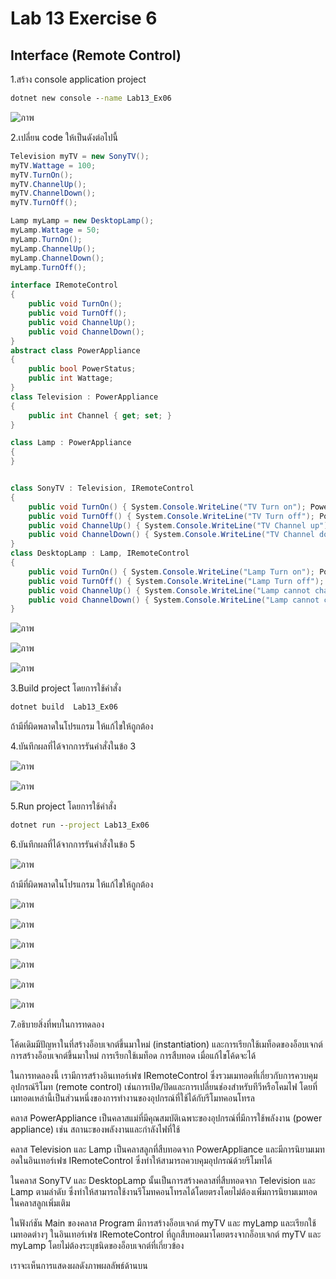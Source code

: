 # Lab 13 Exercise 6

## Interface (Remote Control)

1.สร้าง console application project

```cmd
dotnet new console --name Lab13_Ex06
```

![ภาพ](https://github.com/AnchisaPhetnoi/03376836-OOP-2566-Lab-13/assets/144197034/6b8afcad-c280-4ae9-9eb0-9678c866e6e0)

2.เปลี่ยน code ให้เป็นดังต่อไปนี้

```cs
Television myTV = new SonyTV();
myTV.Wattage = 100;
myTV.TurnOn();
myTV.ChannelUp();
myTV.ChannelDown();
myTV.TurnOff();

Lamp myLamp = new DesktopLamp();
myLamp.Wattage = 50;
myLamp.TurnOn();
myLamp.ChannelUp();
myLamp.ChannelDown();
myLamp.TurnOff();

interface IRemoteControl
{
    public void TurnOn();
    public void TurnOff();
    public void ChannelUp();
    public void ChannelDown();
}
abstract class PowerAppliance
{
    public bool PowerStatus;
    public int Wattage;
}
class Television : PowerAppliance
{
    public int Channel { get; set; }
}

class Lamp : PowerAppliance
{
}


class SonyTV : Television, IRemoteControl
{
    public void TurnOn() { System.Console.WriteLine("TV Turn on"); PowerStatus = true; }
    public void TurnOff() { System.Console.WriteLine("TV Turn off"); PowerStatus = false; }
    public void ChannelUp() { System.Console.WriteLine("TV Channel up"); }
    public void ChannelDown() { System.Console.WriteLine("TV Channel down"); }
}
class DesktopLamp : Lamp, IRemoteControl
{
    public void TurnOn() { System.Console.WriteLine("Lamp Turn on"); PowerStatus = true; }
    public void TurnOff() { System.Console.WriteLine("Lamp Turn off"); PowerStatus = false; }
    public void ChannelUp() { System.Console.WriteLine("Lamp cannot change channel"); }
    public void ChannelDown() { System.Console.WriteLine("Lamp cannot change channel"); }
}
```
![ภาพ](https://github.com/AnchisaPhetnoi/03376836-OOP-2566-Lab-13/assets/144197034/d979e454-5dd8-4e22-bff7-813c568b397a)

![ภาพ](https://github.com/AnchisaPhetnoi/03376836-OOP-2566-Lab-13/assets/144197034/4d39dbce-100d-4539-8f2d-5c3157f6c73c)

![ภาพ](https://github.com/AnchisaPhetnoi/03376836-OOP-2566-Lab-13/assets/144197034/3ba9567d-effa-4a62-b737-381f80a13069)

3.Build project โดยการใช้คำสั่ง

```cmd
dotnet build  Lab13_Ex06
```

ถ้ามีที่ผิดพลาดในโปรแกรม ให้แก้ไขให้ถูกต้อง

4.บันทึกผลที่ได้จากการรันคำสั่งในข้อ 3


![ภาพ](https://github.com/AnchisaPhetnoi/03376836-OOP-2566-Lab-13/assets/144197034/980c26d4-251b-4eba-a186-b4287c2be313)

![ภาพ](https://github.com/AnchisaPhetnoi/03376836-OOP-2566-Lab-13/assets/144197034/ff47b749-5223-4dce-8f2b-7e457297de5e)

5.Run project โดยการใช้คำสั่ง

```cmd
dotnet run --project Lab13_Ex06
```

6.บันทึกผลที่ได้จากการรันคำสั่งในข้อ 5

![ภาพ](https://github.com/AnchisaPhetnoi/03376836-OOP-2566-Lab-13/assets/144197034/190aca0b-1b5a-4c90-b8de-a52eda9fe257)

ถ้ามีที่ผิดพลาดในโปรแกรม ให้แก้ไขให้ถูกต้อง

![ภาพ](https://github.com/AnchisaPhetnoi/03376836-OOP-2566-Lab-13/assets/144197034/f0c28275-499d-4444-95b8-e624c550150b)

![ภาพ](https://github.com/AnchisaPhetnoi/03376836-OOP-2566-Lab-13/assets/144197034/d5971374-cc59-48aa-a1e4-12be8d7e539e)

![ภาพ](https://github.com/AnchisaPhetnoi/03376836-OOP-2566-Lab-13/assets/144197034/1d8fd790-b06f-42fd-97b0-d64433f12e77)

![ภาพ](https://github.com/AnchisaPhetnoi/03376836-OOP-2566-Lab-13/assets/144197034/ad1d3459-db3c-4c9f-a332-117bd7514730)

![ภาพ](https://github.com/AnchisaPhetnoi/03376836-OOP-2566-Lab-13/assets/144197034/d3431b5f-66f6-4f68-ae74-942801ee24db)

![ภาพ](https://github.com/AnchisaPhetnoi/03376836-OOP-2566-Lab-13/assets/144197034/d55fc87e-e990-456a-b453-be99a6bf373f)



7.อธิบายสิ่งที่พบในการทดลอง

โค้ดเดิมมีปัญหาในที่สร้างอ็อบเจกต์ขึ้นมาใหม่ (instantiation) และการเรียกใช้เมท็อดของอ็อบเจกต์
การสร้างอ็อบเจกต์ขึ้นมาใหม่ การเรียกใช้เมท็อด การสืบทอด
เมื่อแก้ไขโค้ดจะได้ 

ในการทดลองนี้ เรามีการสร้างอินเทอร์เฟซ IRemoteControl ซึ่งรวมเมทอดที่เกี่ยวกับการควบคุมอุปกรณ์รีโมท (remote control) เช่นการเปิด/ปิดและการเปลี่ยนช่องสำหรับทีวีหรือโคมไฟ โดยที่เมทอดเหล่านี้เป็นส่วนหนึ่งของการทำงานของอุปกรณ์ที่ใช้ได้กับรีโมทคอนโทรล

คลาส PowerAppliance เป็นคลาสแม่ที่มีคุณสมบัติเฉพาะของอุปกรณ์ที่มีการใช้พลังงาน (power appliance) เช่น สถานะของพลังงานและกำลังไฟที่ใช้

คลาส Television และ Lamp เป็นคลาสลูกที่สืบทอดจาก PowerAppliance และมีการนิยามเมทอดในอินเทอร์เฟซ IRemoteControl ซึ่งทำให้สามารถควบคุมอุปกรณ์ด้วยรีโมทได้

ในคลาส SonyTV และ DesktopLamp นั้นเป็นการสร้างคลาสที่สืบทอดจาก Television และ Lamp ตามลำดับ ซึ่งทำให้สามารถใช้งานรีโมทคอนโทรลได้โดยตรงโดยไม่ต้องเพิ่มการนิยามเมทอดในคลาสลูกเพิ่มเติม

ในฟังก์ชัน Main ของคลาส Program มีการสร้างอ็อบเจกต์ myTV และ myLamp และเรียกใช้เมทอดต่างๆ ในอินเทอร์เฟซ IRemoteControl ที่ถูกสืบทอดมาโดยตรงจากอ็อบเจกต์ myTV และ myLamp โดยไม่ต้องระบุชนิดของอ็อบเจกต์ที่เกี่ยวข้อง 

เราจะเห็นการแสดงผลดังภาพผลลัพธ์ด้านบน
